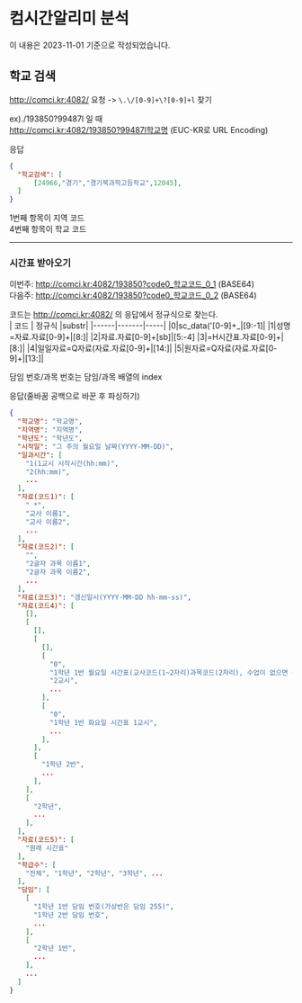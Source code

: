 # 컴시간알리미 분석
이 내용은 2023-11-01 기준으로 작성되었습니다.
## 학교 검색
http://comci.kr:4082/ 요청 -> ```\.\/[0-9]+\?[0-9]+l``` 찾기

ex)./193850?99487l 일 때   
http://comci.kr:4082/193850?99487l학교명 (EUC-KR로 URL Encoding)

응답   
```JSON
{
  "학교검색": [
      [24966,"경기","경기북과학고등학교",12045],
  ]
}
```   
1번째 항목이 지역 코드   
4번째 항목이 학교 코드


---------
### 시간표 받아오기
이번주: http://comci.kr:4082/193850?code0_학교코드_0_1 (BASE64)   
다음주: http://comci.kr:4082/193850?code0_학교코드_0_2 (BASE64)   

코드는 http://comci.kr:4082/ 의 응답에서 정규식으로 찾는다.   
| 코드 | 정규식 |substr|
|------|-------|-----|
|0|sc_data\(\'[0-9]+_|[9:-1]|
|1|성명=자료\.자료[0-9]+|[8:]|
|2|자료.자료[0-9]+\[sb\]|[5:-4]
|3|=H시간표\.자료[0-9]+|[8:]|
|4|일일자료=Q자료\(자료\.자료[0-9]+|[14:]|
|5|원자료=Q자료\(자료\.자료[0-9]+|[13:]|

담임 번호/과목 번호는 담임/과목 배열의 index

응답(줄바꿈 공백으로 바꾼 후 파싱하기)
```JSON
{
  "학교명": "학교명",
  "지역명": "지역명",
  "학년도": "학년도",
  "시작일": "그 주의 월요일 날짜(YYYY-MM-DD)",
  "일과시간": [
    "1(1교시 시작시간(hh:mm)",
    "2(hh:mm)",
    ...
  ],
  "자료(코드1)": [
    " *",
    "교사 이름1",
    "교사 이름2",
    ...
  ],
  "자료(코드2)": [
    "",
    "2글자 과목 이름1",
    "2글자 과목 이름2",
    ...
  ],
  "자료(코드3)": "갱신일시(YYYY-MM-DD hh-mm-ss)",
  "자료(코드4)": [
    [],
    [
      [],
      [
        [],
        [
          "0",
          "1학년 1반 월요일 시간표(교사코드(1~2자리)과목코드(2자리), 수업이 없으면 0) 1교시",
          "2교시",
          ...
        ],
        [
          "0",
          "1학년 1반 화요일 시간표 1교시",
          ...
        ],
      ],
      [
        "1학년 2반",
        ...
      ],
    ],
    [
      "2학년",
      ...
    ],
  ],
  "자료(코드5)": [
    "원래 시간표"
  ],
  "학급수": [
    "전체", "1학년", "2학년", "3학년", ...
  ],
  "담임": [
    [
      "1학년 1반 담임 번호(가상반은 담임 255)",
      "1학년 2반 담임 번호",
      ...
    ],
    [
      "2학년 1반",
      ...
    ],
    ...
  ]
}
```